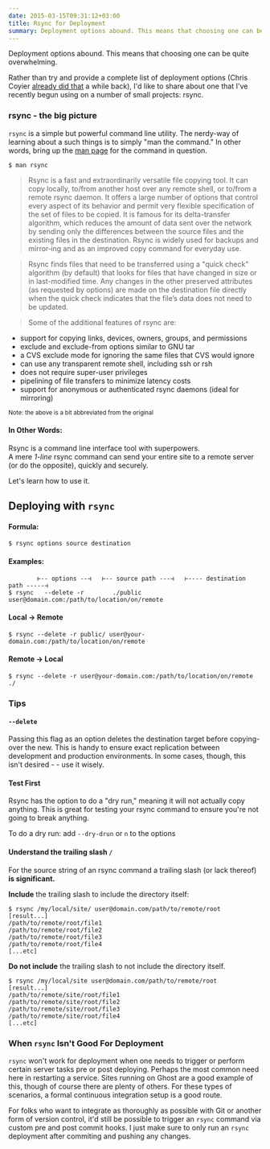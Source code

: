```yaml
---
date: 2015-03-15T09:31:12+03:00
title: Rsync for Deployment 
summary: Deployment options abound. This means that choosing one can be quite overwhelming. One simple yet effective approach is to use `rsync`, a handy command line utility.
---
```


<!--see:
 http://www.thegeekstuff.com/2010/09/rsync-command-examples/ 
 http://aaronlord.is/deploying-to-multiple-environments-via-git/
-->

Deployment options abound. This means that choosing one can be quite overwhelming.

Rather than try and provide a complete list of deployment options (Chris Coyier [already did that](https://css-tricks.com/deployment/) a while back), I'd like to share about one that I've recently begun using on a number of small projects: rsync.

<!--more-->

### rsync - the big picture

`rsync` is a simple but powerful command line utility. The nerdy-way of learning about a such things is to simply "man the command." In other words, bring up the [man page](http://en.wikipedia.org/wiki/Man_page) for the command in question. 

```
$ man rsync
```

> Rsync is a fast and extraordinarily versatile file copying tool. It can copy locally, to/from another host over any remote shell, or to/from a remote rsync daemon. It offers a large number of options that control every aspect of its behavior and permit very flexible specification of the set of files to be copied. It is famous for its delta-transfer algorithm, which reduces the amount of data sent over the network by sending only the differences between the source files and the existing files in the destination. Rsync is widely used for backups and mirror‐ing and as an improved copy command for everyday use.

> Rsync finds files that need to be transferred using a "quick check" algorithm (by default) that looks for files that have changed in size or in last-modified time. Any changes in the other preserved attributes (as requested by options) are made on the destination file directly when the quick check indicates that the file’s data does not need to be updated.

> Some of the additional features of rsync are:

>
  - support for copying links, devices, owners, groups, and permissions
  - exclude and exclude-from options similar to GNU tar
  - a CVS exclude mode for ignoring the same files that CVS would ignore
  - can use any transparent remote shell, including ssh or rsh
  - does not require super-user privileges
  - pipelining of file transfers to minimize latency costs
  - support for anonymous or authenticated rsync daemons (ideal for mirroring)

<small>Note: the above is a bit abbreviated from the original</small>


#### In Other Words:

Rsync is a command line interface tool with superpowers.  
A mere *1-line* rsync command can send your entire site to a remote server (or do the opposite), quickly and securely.

Let's learn how to use it. 


## Deploying with `rsync`

#### Formula:  

`$ rsync options source destination`

#### Examples:  

```
        ⊢-- options --⊣   ⊢-- source path ---⊣   ⊢---- destination path -----⊣
$ rsync   --delete -r        ./public            user@domain.com:/path/to/location/on/remote
```

#### Local &#8594; Remote


```
$ rsync --delete -r public/ user@your-domain.com:/path/to/location/on/remote
```

#### Remote &#8594; Local


```
$ rsync --delete -r user@your-domain.com:/path/to/location/on/remote ./
```



### Tips

#### `--delete`

Passing this flag as an option deletes the destination target before copying-over the new. This is handy to ensure exact replication between development and production environments. In some cases, though, this isn't desired - - use it wisely. 

#### Test First

Rsync has the option to do a "dry run," meaning it will not actually copy anything. This is great for testing your rsync command to ensure you're not going to break anything. 

To do a dry run: 
add `--dry-drun` or `n` to the options 


#### Understand the trailing slash `/`

For the source string of an rsync command a trailing slash (or lack thereof) **is significant.** 

**Include** the trailing slash to include the directory itself: 

```
$ rsync /my/local/site/ user@domain.com/path/to/remote/root
[result...]
/path/to/remote/root/file1
/path/to/remote/root/file2
/path/to/remote/root/file3
/path/to/remote/root/file4
[...etc]
```

**Do not include** the trailing slash to not include the directory itself. 


```
$ rsync /my/local/site user@domain.com/path/to/remote/root
[result...]
/path/to/remote/site/root/file1
/path/to/remote/site/root/file2
/path/to/remote/site/root/file3
/path/to/remote/site/root/file4
[...etc]
```


### When `rsync` Isn't Good For Deployment

`rsync` won't work for deployment when one needs to trigger or perform certain server tasks pre or post deploying. Perhaps the most common need here in restarting a service. Sites running on Ghost are a good example of this, though of course there are plenty of others. For these types of scenarios, a formal continuous integration setup is a good route.

For folks who want to integrate as thoroughly as possible with Git or another form of version control, it'd still be possible to trigger an `rsync` command via custom pre and post commit hooks. I just make sure to only run an `rsync` deployment after commiting and pushing any changes. 

